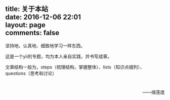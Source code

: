 title: 关于本站  
date: 2016-12-06 22:01  
layout: page  
comments: false  
---

坚持地、认真地、细致地学习一样东西。

这是一个yii的专题，均为本人亲自实践，并书写成章。

文章结构一般为，steps（梳理结构，掌握整体）、lists（知识点细列）、questions（思考和讨论）
<p align="right" style="margin-top:40px">——缘莲度</p>
<br>
<br>
